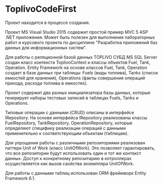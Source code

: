 # ToplivoCodeFirst
Проект находится в процессе создания.

Проект MS Visual Studio 2015 содержит простой пример MVC 5 ASP .NET приложения. Может быть полезен для выполнения лабораторных работ и курсового проекта по дисциплине "Разработка приложений баз данных для информационных систем".

Для работы с реляционной базой данных TOPLIVO СУБД MS SQL Server создан класс контекста ToplivoContext и классы объектов Fuel, Tank, Operation. Entity Framework на основе классов Fuel, Tank, Operation создает в базе данных три таблицы:  Fuels (виды топлива), Tanks (список емкостей для хранения), Operations (факты совершения операций прихода, расхода топлива в емкостях). 

Проект содержит два разных инициализатора базы данных, которые генерирует наборы тестовых записей в таблицах Fuels, Tanks и Operations.

Типовые операции с данными (CRUD) описаны в интерфейсе IRepository. На основе интерфейса IRepository реализованы классы FuelRepository, TankRepository, OperationRepository, которые определяют специфику реализации операций с данными применительно к соответствующим  объектам (таблицам).

Для упрощения работы с различными репозиториями реализован паттерн Unit of Work (класс UnitOfWork). Это позволяет гарантировать, что все репозитории будут использовать один и тот же контекст данных. Доступ к конкретному репозитарию в котроллерах осуществляется как вызов саойства экземпляра UnitOfWork. 

Для работы с данными таблиц использован ОRM фреймворк Entity Framework 6.1.

